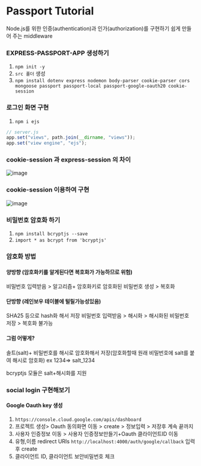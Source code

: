 # Passport Tutorial
Node.js를 위한 인증(authentication)과 인가(authorization)를 구현하기 쉽게 만들어 주는 middleware

### EXPRESS-PASSPORT-APP 생성하기
1. `npm init -y`
2. `src 폴더` 생성
3. `npm install dotenv express nodemon body-parser cookie-parser cors mongoose passport passport-local passport-google-oauth20 cookie-session`

### 로그인 화면 구현
1. `npm i ejs`
```javascript
// server.js
app.set("views", path.join(__dirname, "views"));
app.set("view engine", "ejs");
```
### cookie-session 과 express-session 의 차이
![image](https://github.com/foriinrangelen/Passport/assets/123726292/7d79084d-5f1c-4d78-92a8-df648e2f0a43)

### cookie-session 이용하여 구현
![image](https://github.com/foriinrangelen/Passport/assets/123726292/4409adde-5278-4df7-bdb9-dbb058eb3bb1)
### 비밀번호 암호화 하기
1. `npm install bcryptjs --save`
2. `import * as bcrypt from 'bcryptjs'`
### 암호화 방법
#### 양방향 (암호화키를 알게된다면 복호화가 가능하므로 위험)
비밀번호 입력받음 > 알고리즘+ 암호화키로 암호화된 비밀번호 생성 > 복호화

#### 단방향 (레인보우 테이블에 털릴가능성있음)
SHA25 등으로 hash화 해서 저장
비밀번호 입력받음 > 해시화 > 해시화된 비밀번호 저장 > 복호화 불가능
#### 그럼 어떻게?
솔트(salt)+ 비밀번호를 해시로 암호화해서 저장(암호화할때 원래 비밀번호에 salt를 붙여 해시로 암호화)
ex 1234=> salt_1234

bcryptjs 모듈은 salt+해시화를 지원

### social login 구현해보기
#### Google Oauth key 생성
1. `https://console.cloud.google.com/apis/dashboard`
2. 프로젝트 생성> Oauth 동의화면 이동 > create > 정보입력 > 저장후 계속 끝까지
3. 사용자 인증정보 이동 > 사용자 인증정보만들기+Oauth 클라이언트ID 이동
4. 유형,이름 redirect URIs `http://localhost:4000/auth/google/callback` 입력 후 create
5. 클라이언트 ID, 클라이언트 보안비밀번호 체크

